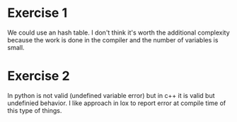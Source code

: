 # Exercise 1
We could use an hash table. I don't think it's worth the additional complexity because the work is done in the compiler and the number of variables is small.  

# Exercise 2
In python is not valid (undefined variable error) but in c++ it is valid but undefinied behavior.
I like approach in lox to report error at compile time of this type of things.


